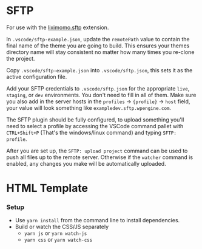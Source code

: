 # SFTP
For use with the [liximomo.sftp](https://marketplace.visualstudio.com/items?itemName=liximomo.sftp) extension.

In `.vscode/sftp-example.json`, update the `remotePath` value to contain the final name of the theme you are going to build. This ensures your themes directory name will stay consistent no matter how many times you re-clone the project.

Copy `.vscode/sftp-example.json` into `.vscode/sftp.json`, this sets it as the active configuration file.

Add your SFTP credentials to `.vscode/sftp.json` for the appropriate `live`, `staging`, or `dev` environments. You don't need to fill in all of them.
Make sure you also add in the server hosts in the `profiles` -> `{profile}` -> `host` field, your value will look something like `exampledev.sftp.wpengine.com`.

The SFTP plugin should be fully configured, to upload something you'll need to select a profile by accessing the VSCode command pallet with `CTRL+Shift+P` (That's the windows/linux command) and typing `SFTP: profile`.

After you are set up, the `SFTP: upload project` command can be used to push all files up to the remote server. Otherwise if the `watcher` command is enabled, any changes you make will be automatically uploaded.


# HTML Template

### Setup

- Use `yarn install` from the command line to install dependencies.
- Build or watch the CSS/JS separately
    - `yarn js` or `yarn watch-js`
    - `yarn css` or `yarn watch-css`




